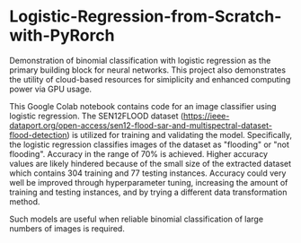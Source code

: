 # Logistic-Regression-from-Scratch-with-PyRorch
Demonstration of binomial classification with logistic regression as the primary building block for neural networks. This project also demonstrates the utility of cloud-based resources for simiplicity and enhanced computing power via GPU usage.

This Google Colab notebook contains code for an image classifier using logistic regression. The SEN12FLOOD dataset (https://ieee-dataport.org/open-access/sen12-flood-sar-and-multispectral-dataset-flood-detection) is utilized for training and validating the model. Specifically, the logistic regression classifies images of the dataset as "flooding" or "not flooding". Accuracy in the range of 70% is achieved. Higher accuracy values are likely hindered because of the small size of the extracted dataset which contains 304 training and 77 testing instances. Accuracy could very well be improved through hyperparameter tuning, increasing the amount of training and testing instances, and by trying a different data transformation method.

Such models are useful when reliable binomial classification of large numbers of images is required. 
